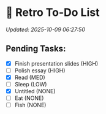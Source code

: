# 📝 Retro To-Do List
_Updated: 2025-10-09 06:27:50_

## Pending Tasks:

- [x] Finish presentation slides (HIGH)
- [ ] Polish essay (HIGH)
- [x] Read (MED)
- [ ] Sleep (LOW)
- [x] Untitled (NONE)
- [ ] Eat (NONE)
- [ ] Fish (NONE)

